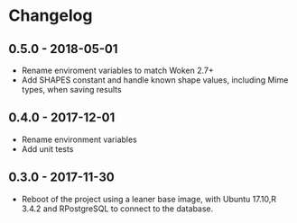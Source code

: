
# Changelog

## 0.5.0 - 2018-05-01

* Rename enviroment variables to match Woken 2.7+
* Add SHAPES constant and handle known shape values, including Mime types, when saving results

## 0.4.0 - 2017-12-01

* Rename environment variables
* Add unit tests

## 0.3.0 - 2017-11-30

* Reboot of the project using a leaner base image, with Ubuntu 17.10,R 3.4.2 and RPostgreSQL to connect to the database.
